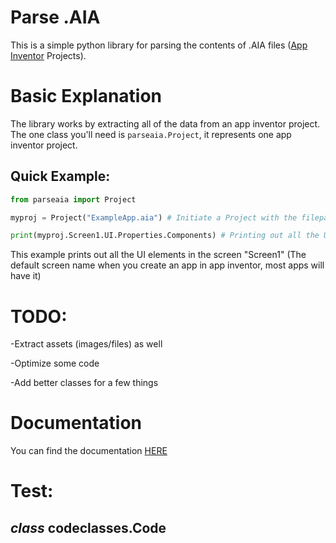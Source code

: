 # Parse .AIA
This is a simple python library for parsing the contents of .AIA files ([App Inventor](https://appinventor.mit.edu/) Projects).

# Basic Explanation
The library works by extracting all of the data from an app inventor project. The one class you'll need is `parseaia.Project`, it represents one app inventor project.

## Quick Example:
```py
from parseaia import Project

myproj = Project("ExampleApp.aia") # Initiate a Project with the filepath to the .aia

print(myproj.Screen1.UI.Properties.Components) # Printing out all the UI elements
```
This example prints out all the UI elements in the screen "Screen1" (The default screen name when you create an app in app inventor, most apps will have it)

# TODO:
-Extract assets (images/files) as well

-Optimize some code

-Add better classes for a few things

# Documentation
You can find the documentation [HERE](https://parseaia.readthedocs.io/en/latest/)


# Test:

## *class* codeclasses.**Code**
